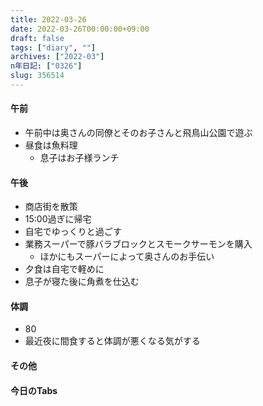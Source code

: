 ```yaml
---
title: 2022-03-26
date: 2022-03-26T00:00:00+09:00
draft: false
tags: ["diary", ""]
archives: ["2022-03"]
n年日記: ["0326"]
slug: 356514
---
```

#### 午前
- 午前中は奥さんの同僚とそのお子さんと飛鳥山公園で遊ぶ
- 昼食は魚料理
  - 息子はお子様ランチ
#### 午後
- 商店街を散策
- 15:00過ぎに帰宅
- 自宅でゆっくりと過ごす
- 業務スーパーで豚バラブロックとスモークサーモンを購入
  - ほかにもスーパーによって奥さんのお手伝い
- 夕食は自宅で軽めに
- 息子が寝た後に角煮を仕込む
#### 体調
- 80
- 最近夜に間食すると体調が悪くなる気がする
#### その他
#### 今日のTabs
